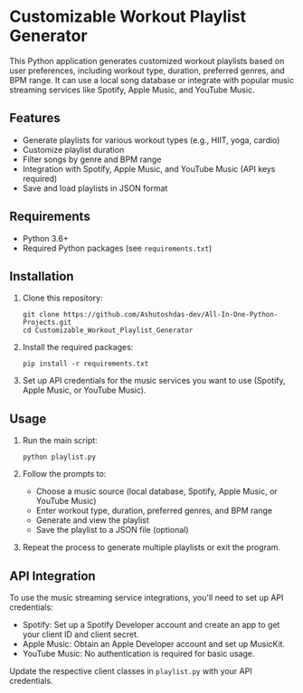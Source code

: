 # Customizable Workout Playlist Generator

This Python application generates customized workout playlists based on user preferences, including workout type, duration, preferred genres, and BPM range. It can use a local song database or integrate with popular music streaming services like Spotify, Apple Music, and YouTube Music.

## Features

- Generate playlists for various workout types (e.g., HIIT, yoga, cardio)
- Customize playlist duration
- Filter songs by genre and BPM range
- Integration with Spotify, Apple Music, and YouTube Music (API keys required)
- Save and load playlists in JSON format

## Requirements

- Python 3.6+
- Required Python packages (see `requirements.txt`)

## Installation

1. Clone this repository:
   ```
   git clone https://github.com/Ashutoshdas-dev/All-In-One-Python-Projects.git
   cd Customizable_Workout_Playlist_Generator
   ```

2. Install the required packages:
   ```
   pip install -r requirements.txt
   ```

3. Set up API credentials for the music services you want to use (Spotify, Apple Music, or YouTube Music).

## Usage

1. Run the main script:
   ```
   python playlist.py
   ```

2. Follow the prompts to:
   - Choose a music source (local database, Spotify, Apple Music, or YouTube Music)
   - Enter workout type, duration, preferred genres, and BPM range
   - Generate and view the playlist
   - Save the playlist to a JSON file (optional)

3. Repeat the process to generate multiple playlists or exit the program.

## API Integration

To use the music streaming service integrations, you'll need to set up API credentials:

- Spotify: Set up a Spotify Developer account and create an app to get your client ID and client secret.
- Apple Music: Obtain an Apple Developer account and set up MusicKit.
- YouTube Music: No authentication is required for basic usage.

Update the respective client classes in `playlist.py` with your API credentials.

